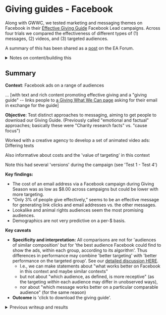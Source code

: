 # Giving guides - Facebook

Along with GWWC, we tested marketing and messaging themes on Facebook in their [Effective Giving Guide](https://www.givingwhatwecan.org/giving-guide) Facebook Lead campaigns. Across four trials we compared the effectiveness of different types of (1) messages, (2) videos, and (3) targeted audiences.

A summary of this has been shared as a [post](https://forum.effectivealtruism.org/posts/nhbeKbwMgFKfrzLNb/marketing-messages-trial-for-gwwc-giving-guide-campaign) on the EA Forum.

<details>

<summary>Notes on content/building this</summary>

This follows the [trial-reporting-template.md](../../marketing-and-testing-opportunities-tools-tips/trial-reporting-template.md "mention"), edited slightly for public reading.

We build the results and analysis transparently in the [EAMT Analysis web-book here.](https://daaronr.github.io/eamt\_data\_analysis/chapters/gwwc\_gg.html)

</details>

## Summary

**Context**: Facebook ads on a range of audiences&#x20;

... \[with text and rich content promoting effective giving and a "giving guide" -- links people to [a Giving What We Can page](https://www.givingwhatwecan.org/giving-guide) asking for their email in exchange for the guide]

**Objective**: Test distinct approaches to messaging, aiming to get people to download our Giving Guide. (Previously called "emotional and factual" approaches; basically these were "Charity research facts" vs. "cause focus")

Worked with a creative agency to develop a set of animated video ads: Differing texts

Also informative about costs and the 'value of targeting' in this context

Note this had several 'versions' during the campaign (see 'Test 1 - Test 4')

**Key findings:**

* The cost of an email address via a Facebook campaign during Giving Season was as low as $8.00 across campaigns but could be lower with more targeting.
* “Only 3% of people give effectively,” seems to be an effective message for generating link clicks and email addresses vs. the other messages.
* Lookalike and animal rights audiences seem the most promising audiences.
* Demographics are not very predictive on a per-$ basis.

**Key caveats**

* **Specificity and interpretation:** All comparisons are not for 'audiences of similar composition' but for 'the best audience Facebook could find to show the ads, within each group, according to its algorithm'. Thus differences in performance may combine 'better targeting' with 'better performance on the targeted group'. See our [detailed discussion HERE](https://effective-giving-marketing.gitbook.io/untitled/methodological-discussion/splits-randomization/facebook-split-testing-etc).
  * I.e., we can make statements about "what works better on Facebook in this context and maybe similar contexts"
  * but not about "which audience, as defined, is more receptive" (as the targeting _within_ each audience may differ in unobserved ways),
  * nor about "which message works better on a particular comparable audience" (for the same reason)
* **Outcome** is 'click to download the giving guide'.

<details>

<summary>Previous writeup and results</summary>

[**Link**](https://docs.google.com/document/d/1FfrXhD1YAIjrATy9PR6ScP20NMQa82sd80YvMb62iUQ/edit?usp=sharing) **to the previous Gdoc report**

</details>



